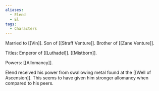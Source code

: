 ```yaml
---
aliases:
  - Elend
  - El
tags:
  - Characters
---
```


Married to [[Vin]].
Son of [[Straff Venture]].
Brother of [[Zane Venture]].

Titles: Emperor of [[Luthadel]]. [[Mistborn]].

Powers: [[Allomancy]].

Elend received his power from swallowing metal found at the [[Well of Ascension]]. This seems to have given him stronger allomancy when compared to his peers.